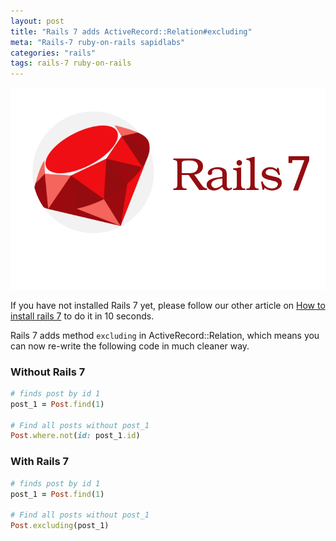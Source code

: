 ```yaml
---
layout: post
title: "Rails 7 adds ActiveRecord::Relation#excluding"
meta: "Rails-7 ruby-on-rails sapidlabs"
categories: "rails"
tags: rails-7 ruby-on-rails
---
```


<img src="/assets/images/shared/rails-7.png" alt="default-enum-in-rails">

If you have not installed Rails 7 yet, please follow our other article on [How to install rails 7](https://sapidlabs.com/rails/2021/06/12/how-to-install-rails-7.html) to do it in 10 seconds.

Rails 7 adds method `excluding` in ActiveRecord::Relation, which means you can now re-write the following code in
much cleaner way.

### Without Rails 7
```ruby
# finds post by id 1
post_1 = Post.find(1) 

# Find all posts without post_1
Post.where.not(id: post_1.id)
```

### With Rails 7
```ruby
# finds post by id 1
post_1 = Post.find(1) 

# Find all posts without post_1
Post.excluding(post_1)
```
<br/>


